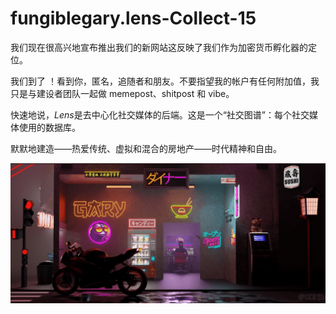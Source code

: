 # fungiblegary.lens-Collect-15

我们现在很高兴地宣布推出我们的新网站这反映了我们作为加密货币孵化器的定位。

我们到了 ！看到你，匿名，追随者和朋友。不要指望我的帐户有任何附加值，我只是与建设者团队一起做 memepost、shitpost 和 vibe。

快速地说，*Lens*是去中心化社交媒体的后端。这是一个“社交图谱”：每个社交媒体使用的数据库。

默默地建造——热爱传统、虚拟和混合的房地产——时代精神和自由。

![nft](01.png)




